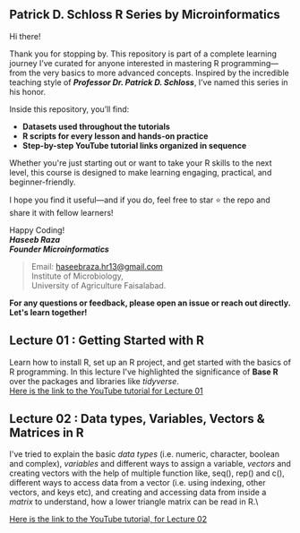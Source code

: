 ## Patrick D. Schloss R Series by Microinformatics
Hi there!

Thank you for stopping by. This repository is part of a complete learning journey I’ve curated for anyone interested in mastering R programming—from the very basics to more advanced concepts. Inspired by the incredible teaching style of **_Professor Dr. Patrick D. Schloss_**, I’ve named this series in his honor.

Inside this repository, you’ll find:
- **Datasets used throughout the tutorials**
- **R scripts for every lesson and hands-on practice**
- **Step-by-step YouTube tutorial links organized in sequence**

Whether you're just starting out or want to take your R skills to the next level, this course is designed to make learning engaging, practical, and beginner-friendly.

I hope you find it useful—and if you do, feel free to star ⭐ the repo and share it with fellow learners!

Happy Coding!\
**_Haseeb Raza_** \
**_Founder Microinformatics_**
> Email: haseebraza.hr13@gmail.com\
> Institute of Microbiology,\
> University of Agriculture Faisalabad.


**For any questions or feedback, please open an issue or reach out directly. Let's learn together!**

## Lecture 01 : Getting Started with R 

Learn how to install R, set up an R project, and get started with the basics of R programming. In this lecture I've highlighted the significance of **Base R** over the packages and libraries like *tidyverse*.\
[Here is the link to the YouTube tutorial for Lecture 01](https://www.youtube.com/watch?v=9HdetPl17v0&list=PLOUqKOpGBAWS5Dj5vKxEshGNWxrNoEurw)


## Lecture 02 : Data types, Variables, Vectors & Matrices in R

I've tried to explain the basic *data types* (i.e. numeric, character, boolean and complex), *variables* and different ways to assign a variable, *vectors* and creating vectors with the help of multiple function like, seq(), rep() and c(), different ways to access data from a vector (i.e. using indexing, other vectors, and keys etc), and creating and accessing data from inside a *matrix* to understand, how a lower triangle matrix can be read in R.\ 

[Here is the link to the YouTube tutorial, for Lecture 02](https://www.youtube.com/watch?v=M11jD9J4ydk&list=PLOUqKOpGBAWS5Dj5vKxEshGNWxrNoEurw&index=2)
